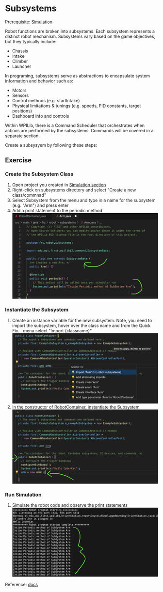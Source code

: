 # Subsystems
Prerequisite: [Simulation](https://docs.google.com/presentation/d/1E6FoVX4uITeulpLSuKMccyF5yDlqt1qnPaPIwpjGqlQ)

Robot functions are broken into subsystems.  Each subsystem represents a distinct robot mechanism. 
Subsystems vary based on the game objectives, but they typically include:
- Chassis
- Intake
- Climber
- Launcher

In programing, subsystems serve as abstractions to encapsulate system information and behavior such as:
- Motors
- Sensors
- Control methods (e.g. startIntake)
- Physical limitations & tunings (e.g. speeds, PID constants, target positions)
- Dashboard info and controls

Within WPILib, there is a Command Scheduler that orchestrates when actions are performed by the subsystems.  Commands will be covered in a separate section. 

Create a subsysyem by following these steps: 

## Exercise
### Create the Subsystem Class
1) Open project you created in [Simulation section](https://docs.google.com/presentation/d/1E6FoVX4uITeulpLSuKMccyF5yDlqt1qnPaPIwpjGqlQ)
1) Right-click on subsystems directory and select "Create a new class/commnad"
1) Select Subsystem from the menu and type in a name for the subsystem (e.g. "Arm") and press enter
1) Add a print statement to the periodic method
   <br> <img width="500" alt="Instantiation in constructor" src="https://github.com/cybercat5436/Programming_Basics/blob/main/assets/sub1.png"><br>

### Instantiate the Subsystem
1) Create an instance variable for the new subsystem.  Note, you need to import the subsystem, hover over the class name and from the Quick Fix... menu select "Import {classname}"
  <br> <img width="500" alt="Instantiation" src="https://github.com/cybercat5436/Programming_Basics/blob/main/assets/rc1.png"><br>
1) In the constructor of RobotContainer, instantiate the Subsystem
   <br> <img width="500" alt="Instantiation in constructor" src="https://github.com/cybercat5436/Programming_Basics/blob/main/assets/rc2.png"><br>
  

### Run Simulation
1) Simulate the robot code and observe the print statements
   <br> <img width="500" alt="Output Subsystem" src="https://github.com/cybercat5436/Programming_Basics/blob/main/assets/sub_out.png"><br>

Reference:
[docs](https://docs.wpilib.org/en/stable/docs/software/commandbased/subsystems.html)
